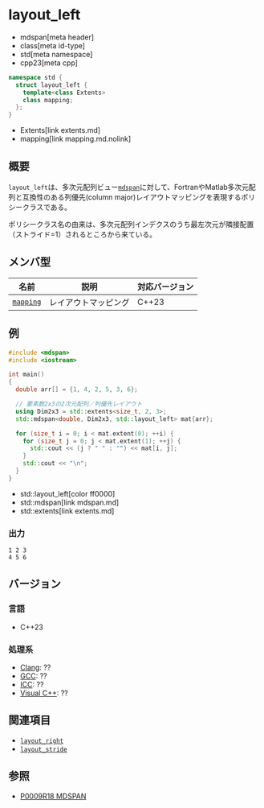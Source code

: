 # layout_left
* mdspan[meta header]
* class[meta id-type]
* std[meta namespace]
* cpp23[meta cpp]

```cpp
namespace std {
  struct layout_left {
    template<class Extents>
    class mapping;
  };
}
```
* Extents[link extents.md]
* mapping[link mapping.md.nolink]

## 概要
`layout_left`は、多次元配列ビュー[`mdspan`](mdspan.md)に対して、FortranやMatlab多次元配列と互換性のある列優先(column major)レイアウトマッピングを表現するポリシークラスである。

ポリシークラス名の由来は、多次元配列インデクスのうち最左次元が隣接配置（ストライド=1）されるところから来ている。


## メンバ型

| 名前 | 説明 | 対応バージョン |
|------|------|----------------|
| [`mapping`](mapping.md.nolink) | レイアウトマッピング | C++23 |


## 例
```cpp example
#include <mdspan>
#include <iostream>

int main()
{
  double arr[] = {1, 4, 2, 5, 3, 6};

  // 要素数2x3の2次元配列／列優先レイアウト
  using Dim2x3 = std::extents<size_t, 2, 3>;
  std::mdspan<double, Dim2x3, std::layout_left> mat{arr};

  for (size_t i = 0; i < mat.extent(0); ++i) {
    for (size_t j = 0; j < mat.extent(1); ++j) {
      std::cout << (j ? " " : "") << mat[i, j];
    }
    std::cout << "\n";
  }
}
```
* std::layout_left[color ff0000]
* std::mdspan[link mdspan.md]
* std::extents[link extents.md]

### 出力
```
1 2 3
4 5 6
```


## バージョン
### 言語
- C++23

### 処理系
- [Clang](/implementation.md#clang): ??
- [GCC](/implementation.md#gcc): ??
- [ICC](/implementation.md#icc): ??
- [Visual C++](/implementation.md#visual_cpp): ??


## 関連項目
- [`layout_right`](layout_right.md)
- [`layout_stride`](layout_stride.md)


## 参照
- [P0009R18 MDSPAN](https://www.open-std.org/jtc1/sc22/wg21/docs/papers/2022/p0009r18.html)
